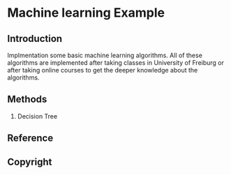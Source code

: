 # Machine learning Example
## Introduction
Implmentation some basic machine learning algorithms. All of these algorithms are implemented after taking classes in University of Freiburg or after taking online courses to get the deeper knowledge about the algorithms.


## Methods
1) Decision Tree

## Reference


## Copyright
